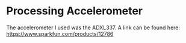 # Processing Accelerometer 
The accelerometer I used was the ADXL337.
A link can be found here: https://www.sparkfun.com/products/12786
